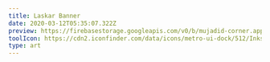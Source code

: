 ```yaml
---
title: Laskar Banner
date: 2020-03-12T05:35:07.322Z
preview: https://firebasestorage.googleapis.com/v0/b/mujadid-corner.appspot.com/o/artscapes_images%2FLASKAR6.png?alt=media
toolIcon: https://cdn2.iconfinder.com/data/icons/metro-ui-dock/512/Inkscape.png
type: art
---
```

